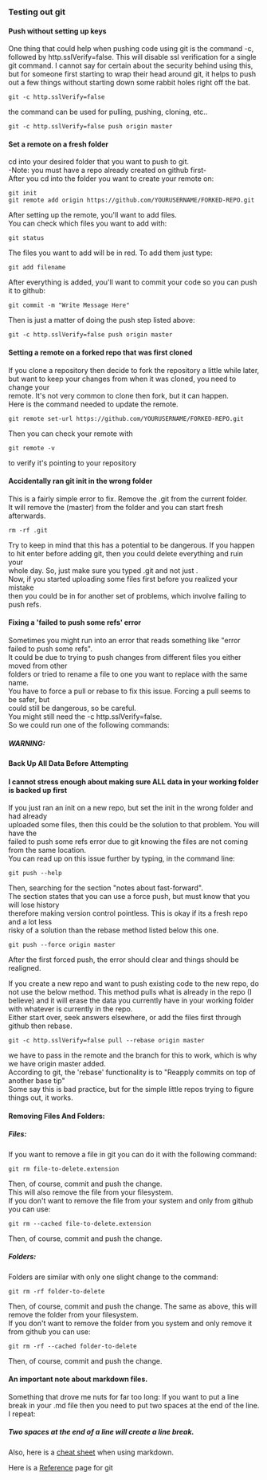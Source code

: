 ### Testing out git
  
#### Push without setting up keys 
One thing that could help when pushing code using git is the command -c, followed by http.sslVerify=false. 
This will disable ssl verification for a single git command.  I cannot say for
certain about the security behind using this, but for someone first starting 
to wrap their head around git, it helps to push out a few things without 
starting down some rabbit holes right off the bat.  
```
git -c http.sslVerify=false
```
the command can be used for pulling, pushing, cloning, etc..
```
git -c http.sslVerify=false push origin master
```

  
#### Set a remote on a fresh folder
cd into your desired folder that you want to push to git.  
-Note: you must have a repo already created on github first-  
After you cd into the folder you want to create your remote on:  
```
git init
git remote add origin https://github.com/YOURUSERNAME/FORKED-REPO.git
```

After setting up the remote, you'll want to add files.  
You can check which files you want to add with:  
```
git status
```
The files you want to add will be in red.  To add them just type:  
```
git add filename
```
After everything is added, you'll want to commit your code so you can push it to github:  
```
git commit -m "Write Message Here"
```
Then is just a matter of doing the push step listed above:  
```
git -c http.sslVerify=false push origin master
```

#### Setting a remote on a forked repo that was first cloned
If you clone a repository then decide to fork the repository a little while later,  
but want to keep your changes from when it was cloned, you need to change your  
remote.  It's not very common to clone then fork, but it can happen.  
Here is the command needed to update the remote.  

```
git remote set-url https://github.com/YOURUSERNAME/FORKED-REPO.git
```
Then you can check your remote with  
```
git remote -v
```
to verify it's pointing to your repository  

#### Accidentally ran git init in the wrong folder  
This is a fairly simple error to fix.  Remove the .git from the current folder.  
It will remove the (master) from the folder and you can start fresh afterwards.  
```
rm -rf .git
```
Try to keep in mind that this has a potential to be dangerous.  If you happen  
to hit enter before adding git, then you could delete everything and ruin your  
whole day.  So, just make sure you typed .git and not just .  
Now, if you started uploading some files first before you realized your mistake  
then you could be in for another set of problems, which involve failing to push refs.  
  
  


#### Fixing a 'failed to push some refs' error
Sometimes you might run into an error that reads something like "error failed to push some refs".  
It could be due to trying to push changes from different files you either moved from other  
folders or tried to rename a file to one you want to replace with the same name.  
You have to force a pull or rebase to fix this issue.  Forcing a pull seems to be safer, but  
could still be dangerous, so be careful.  
You might still need the -c http.sslVerify=false.  
So we could run one of the following commands:
##### WARNING:  
#### Back Up All Data Before Attempting  
#### I cannot stress enough about making sure ALL data in your working folder is backed up first
If you just ran an init on a new repo, but set the init in the wrong folder and had already  
uploaded some files, then this could be the solution to that problem.  You will have the  
failed to push some refs error due to git knowing the files are not coming from the same location.  
You can read up on this issue further by typing, in the command line:
```
git push --help
```
Then, searching for the section "notes about fast-forward".  
The section states that you can use a force push, but must know that you will lose history  
therefore making version control pointless.  This is okay if its a fresh repo and a lot less  
risky of a solution than the rebase method listed below this one.
```
git push --force origin master
```
After the first forced push, the error should clear and things should be realigned.  


If you create a new repo and want to push existing code to the new repo,
do not use the below method.  This method pulls what is already in the repo (I believe) and it will erase the data you currently have in your working folder 
with whatever is currently in the repo.  
Either start over, seek answers elsewhere, or add the files first through github then rebase.  
```
git -c http.sslVerify=false pull --rebase origin master
```
we have to pass in the remote and the branch for this to work, which is why we have origin master added.  
According to git, the 'rebase' functionality is to "Reapply commits on top of another base tip"  
Some say this is bad practice, but for the simple little repos trying to figure things out, it works.  


#### Removing Files And Folders:  
##### Files:
If you want to remove a file in git you can do it with the following command:  
```
git rm file-to-delete.extension  
```
Then, of course, commit and push the change.  
This will also remove the file from your filesystem.  
If you don't want to remove the file from your system and only from github you can use:  
```
git rm --cached file-to-delete.extension
```
Then, of course, commit and push the change.  
  
##### Folders:
Folders are similar with only one slight change to the command:  
```
git rm -rf folder-to-delete  
```
Then, of course, commit and push the change.
The same as above, this will remove the folder from your filesystem.  
If you don't want to remove the folder from you system and only remove it from github you can use:  
```
git rm -rf --cached folder-to-delete
```
Then, of course, commit and push the change.
  
#### An important note about markdown files.  
Something that drove me nuts for far too long:
If you want to put a line break in your .md file then you need to put two spaces at the end of the line.  
I repeat:  
##### Two spaces at the end of a line will create a line break.  

Also, here is a [cheat sheet](https://github.com/adam-p/markdown-here/wiki/Markdown-Cheatsheet) when using markdown.  
  
Here is a [Reference](https://git-scm.com/docs) page for git
